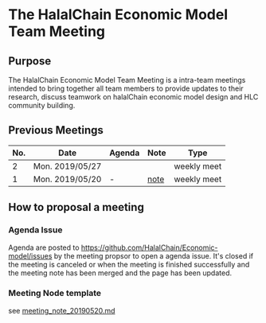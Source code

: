 # The HalalChain Economic Model Team Meeting

## Purpose

The HalalChain Economic Model Team Meeting is a intra-team meetings intended to bring together all team members to provide updates to their research, discuss teamwork on halalChain economic model design and HLC community building.

## Previous Meetings

No. |Date |Agenda	| Note |Type
---|---|---|---|---
2 |Mon. 2019/05/27|  |  |weekly meet
1 |Mon. 2019/05/20|-|[note][01]|weekly meet


[01]: meeting_note_20190520.md

## How to proposal a meeting

### Agenda Issue

Agenda are posted to https://github.com/HalalChain/Economic-model/issues by the meeting propsor to open a agenda issue. It's closed if the meeting is canceled or when the meeting is finished successfully and the meeting note has been merged and the page has been updated.

### Meeting Node template

see [meeting_note_20190520.md](meeting_note_20190520.md)